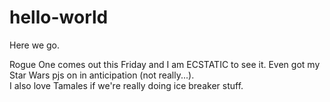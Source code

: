 # hello-world
Here we go.

Rogue One comes out this Friday and I am ECSTATIC to see it. Even got my Star Wars pjs on in anticipation (not really...).  
I also love Tamales if we're really doing ice breaker stuff.
